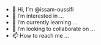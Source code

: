 - 👋 Hi, I’m @issam-oussifi
- 👀 I’m interested in ...
- 🌱 I’m currently learning ...
- 💞️ I’m looking to collaborate on ...
- 📫 How to reach me ...

<!---
issam-oussifi/issam-oussifi is a ✨ special ✨ repository because its `README.md` (this file) appears on your GitHub profile.
You can click the Preview link to take a look at your changes.
--->

